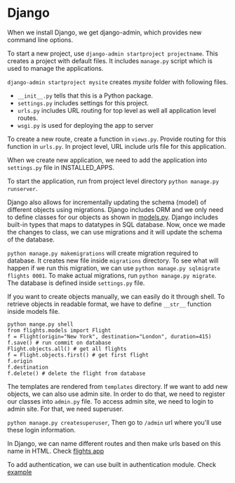 # Django

When we install Django, we get django-admin, which provides new command line options.

To start a new project, use `django-admin startproject projectname`. This creates a project with default files. It includes `manage.py` script which is used to manage the applications.

`django-admin startproject mysite` creates *mysite* folder with following files.

- `__init__.py` tells that this is a Python package.
- `settings.py` includes settings for this project.
- `urls.py` includes URL routing for top level as well all application level routes.
- `wsgi.py` is used for deploying the app to server

To create a new route, create a function in `views.py`. Provide routing for this function in `urls.py`. In project level, URL include urls file for this application.

When we create new application, we need to add the application into `settings.py` file in INSTALLED_APPS.

To start the application, run from project level directory `python manage.py runserver`.

Django also allows for incrementally updating the schema (model) of different objects using migrations. Django includes ORM and we only need to define classes for our objects as shown in [models.py](airline/flights/models.py). Django includes built-in types that maps to datatypes in SQL database. Now, once we made the changes to class, we can use migrations and it will update the schema of the database.

`python manage.py makemigrations` will create migration required to database. It creates new file inside `migrations` directory. To see what will happen if we run this migration, we can use `python manage.py sqlmigrate flights 0001`. To make actual migrations, run `python manage.py migrate`. The database is defined inside `settings.py` file.

If you want to create objects manually, we can easily do it through shell.
To retrieve objects in readable format, we have to define `__str__` function inside models file.

```shell
python mange.py shell
from flights.models import Flight
f = Flight(origin="New York", destination="London", duration=415)
f.save() # run commit on database
Flight.objects.all() # get all flights
f = Flight.objects.first() # get first flight
f.origin
f.destination
f.delete() # delete the flight from database
```

The templates are rendered from `templates` directory. If we want to add new objects, we can also use admin site. In order to do that, we need to register our classes into `admin.py` file. To access admin site, we need to login to admin site. For that, we need superuser.

`python manage.py createsuperuser`, Then go to `/admin` url where you'll use these login information.

In Django, we can name different routes and then make urls based on this name in HTML. Check [flights app](airline/flights/views.py)

To add authentication, we can use built in authentication module. Check [example](authentication/users/views.py)